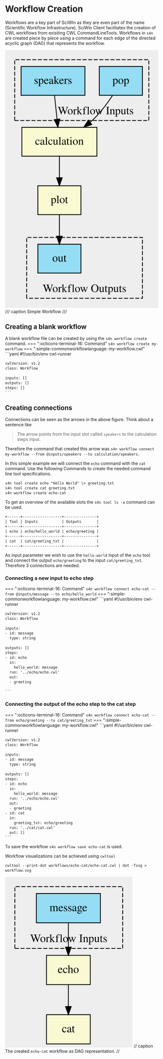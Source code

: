 # Workflow Creation
Workflows are a key part of SciWIn as they are even part of the name (Scientific Workflow Infrastructure). SciWin Client facilitates the creation of CWL workflows from exisiting CWL CommandLineTools. Workflows in `s4n` are created piece by piece using a command for each edge of the directed acyclic graph (DAG) that represents the workflow.

![Workflow](../assets/simple_workflow.svg)
/// caption
Simple Workflow 
///

## Creating a blank workflow
A blank workflow file can be created by using the `s4n workflow create` command.
=== ":octicons-terminal-16: Command"
    ```
    s4n workflow create my-workflow
    ```
=== ":simple-commonworkflowlanguage: my-workflow.cwl"
    ```yaml
    #!/usr/bin/env cwl-runner
    
    cwlVersion: v1.2
    class: Workflow
    
    inputs: []
    outputs: []
    steps: []
    ```

## Creating connections
Connections can be seen as the arrows in the above figure. Think about a sentence like 
> The arrow points from the input slot called `speakers` to the calculation steps input.

Therefore the command that created this arrow was `s4n workflow connect my-workflow --from @inputs/speakers --to calculation/speakers`.

In this simple example we will connect the `echo` command with the `cat` command. Use the following Commands to create the needed command line tool specifications.
```
s4n tool create echo "Hello World" \> greeting.txt
s4n tool create cat greeting.txt 
s4n workflow create echo-cat
```

To get an overview of the available slots the `s4n tool ls -a` command can be used.
```
+------+------------------+---------------+
| Tool | Inputs           | Outputs       |
+------+------------------+---------------+
| echo | echo/hello_world | echo/greeting |
+------+------------------+---------------+
| cat  | cat/greeting_txt |               |
+------+------------------+---------------+
```

As input parameter we wish to use the `hello-world` input of the `echo` tool and connect the output `echo/greeting` to the input `cat/greeting_txt`. Therefore 3 connections are needed.

### Connecting a new input to echo step
=== ":octicons-terminal-16: Command"
    ```
    s4n workflow connect echo-cat --from @inputs/message --to echo/hello_world
    ```
=== ":simple-commonworkflowlanguage: my-workflow.cwl"
    ```yaml
    #!/usr/bin/env cwl-runner

    cwlVersion: v1.2
    class: Workflow

    inputs:
    - id: message
      type: string

    outputs: []
    steps:
    - id: echo
      in:
        hello_world: message
      run: '../echo/echo.cwl'
      out:
      - greeting

    ```

### Connecting the output of the echo step to the cat step
=== ":octicons-terminal-16: Command"
    ```
    s4n workflow connect echo-cat --from echo/greeting --to cat/greeting_txt
    ```
=== ":simple-commonworkflowlanguage: my-workflow.cwl"
    ```yaml
    #!/usr/bin/env cwl-runner

    cwlVersion: v1.2
    class: Workflow

    inputs:
    - id: message
      type: string

    outputs: []
    steps:
    - id: echo
      in:
        hello_world: message
      run: '../echo/echo.cwl'
      out:
      - greeting
    - id: cat
      in:
        greeting_txt: echo/greeting
      run: '../cat/cat.cwl'
      out: []
    ```

To save the workflow `s4n workflow save echo-cat` is used.

Workflow visualizations can be achieved using `cwltool`
```
cwltool --print-dot workflows/echo-cat/echo-cat.cwl | dot -Tsvg > workflow.svg
```

![created workflow](../assets/workflow_01.svg)
// caption
The created `echo-cat` workflow as DAG representation.
//